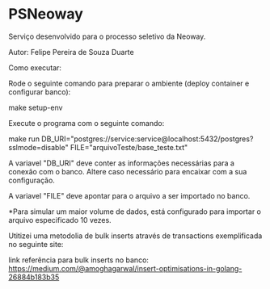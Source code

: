 # PSNeoway
Serviço desenvolvido para o processo seletivo da Neoway.

Autor: Felipe Pereira de Souza Duarte




Como executar:

Rode o seguinte comando para preparar o ambiente (deploy container e configurar banco):

make setup-env

Execute o programa com o seguinte comando:

make run DB_URI="postgres://service:service@localhost:5432/postgres?sslmode=disable" FILE="arquivoTeste/base_teste.txt"

A variavel "DB_URI" deve conter as informações necessárias para a conexão com o banco. Altere caso necessário para encaixar com a sua configuração.

A variavel "FILE" deve apontar para o arquivo a ser importado no banco.

*Para simular um maior volume de dados, está configurado para importar o arquivo especificado 10 vezes.



Utitizei uma metodolia de bulk inserts através de transactions exemplificada no seguinte site:

link referência para bulk inserts no banco: https://medium.com/@amoghagarwal/insert-optimisations-in-golang-26884b183b35
